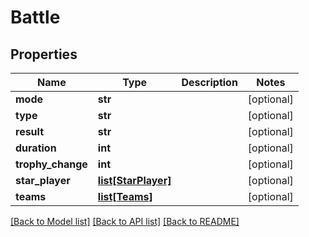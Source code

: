 # Battle

## Properties
Name | Type | Description | Notes
------------ | ------------- | ------------- | -------------
**mode** | **str** |  | [optional] 
**type** | **str** |  | [optional] 
**result** | **str** |  | [optional] 
**duration** | **int** |  | [optional] 
**trophy_change** | **int** |  | [optional] 
**star_player** | [**list[StarPlayer]**](StarPlayer.md) |  | [optional] 
**teams** | [**list[Teams]**](Teams.md) |  | [optional] 

[[Back to Model list]](../README.md#documentation-for-models) [[Back to API list]](../README.md#documentation-for-api-endpoints) [[Back to README]](../README.md)


